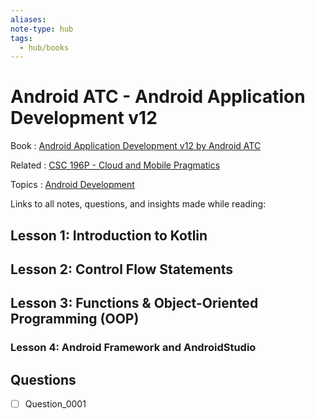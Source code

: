 ```yaml
---
aliases: 
note-type: hub
tags:
  - hub/books
---
```


# Android ATC - Android Application Development v12

Book : [Android Application Development v12 by Android ATC](https://androidatc.com/public/_signin.php6)

Related : [CSC 196P - Cloud and Mobile Pragmatics](../CSC%20196P%20-%20Cloud%20and%20Mobile%20Pragmatics/README.md)

Topics : [Android Development](../../4-hub-notes-🚉/Android%20Development.md)

Links to all notes, questions, and insights made while reading:

## Lesson 1: Introduction to Kotlin

## Lesson 2: Control Flow Statements

## Lesson 3: Functions & Object-Oriented Programming (OOP)

### Lesson 4: Android Framework and AndroidStudio

## Questions

- [ ] Question_0001
